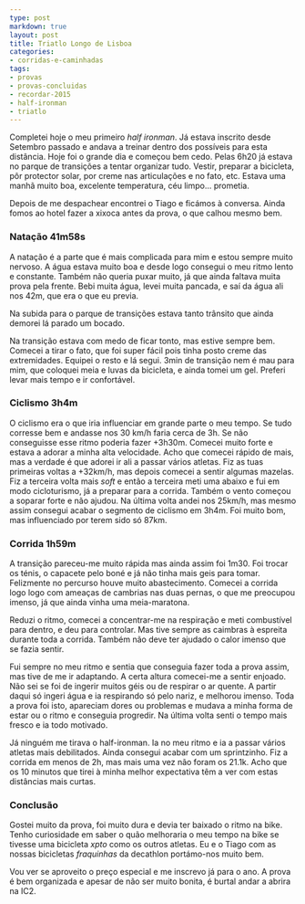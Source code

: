 ```yaml
---
type: post
markdown: true
layout: post
title: Triatlo Longo de Lisboa
categories:
- corridas-e-caminhadas
tags:
- provas
- provas-concluidas
- recordar-2015
- half-ironman
- triatlo
---
```


Completei hoje o meu primeiro *half ironman*. Já estava inscrito desde Setembro
passado e andava a treinar dentro dos possíveis para esta distância. Hoje foi
o grande dia e começou bem cedo. Pelas 6h20 já estava no parque de transições
a tentar organizar tudo. Vestir, preparar a bicicleta, pôr protector solar,
por creme nas articulações e no fato, etc. Estava uma manhã muito boa, excelente
temperatura, céu limpo... prometia.

Depois de me despachear encontrei o Tiago e ficámos à conversa. Ainda fomos ao
hotel fazer a xixoca antes da prova, o que calhou mesmo bem.

### Natação 41m58s

A natação é a parte que é mais complicada para mim e estou sempre muito nervoso.
A água estava muito boa e desde logo consegui o meu ritmo lento e constante.
Também não queria puxar muito, já que ainda faltava muita prova pela frente.
Bebi muita água, levei muita pancada, e saí da água ali nos 42m, que era o que eu
previa.

Na subida para o parque de transições estava tanto trânsito que ainda demorei
lá parado um bocado.

Na transição estava com medo de ficar tonto, mas estive sempre bem. Comecei
a tirar o fato, que foi super fácil pois tinha posto creme das extremidades.
Equipei o resto e lá segui. 3min de transição nem é mau para mim, que coloquei
meia e luvas da bicicleta, e ainda tomei um gel. Preferi levar mais tempo e ir
confortável.

### Ciclismo 3h4m

O ciclismo era o que iria influenciar em grande parte o meu tempo. Se tudo corresse
bem e andasse nos 30 km/h faria cerca de 3h. Se não conseguisse esse ritmo
poderia fazer +3h30m. Comecei muito forte e estava a adorar a minha alta velocidade.
Acho que comecei rápido de mais, mas a verdade é que adorei ir ali a passar
vários atletas. Fiz as tuas primeiras voltas a +32km/h, mas depois comecei a
sentir algumas mazelas. Fiz a terceira volta mais _soft_ e então a terceira
meti uma abaixo e fui em modo cicloturismo, já a preparar para a corrida. Também
o vento começou a soparar forte e não ajudou. Na
última volta andei nos 25km/h, mas mesmo assim consegui acabar o segmento
de ciclismo em 3h4m. Foi muito bom, mas influenciado por terem sido só 87km.

### Corrida 1h59m

A transição pareceu-me muito rápida mas ainda assim foi 1m30. Foi trocar os ténis,
o capacete pelo boné e já não tinha mais geis para tomar. Felizmente no percurso
houve muito abastecimento. Comecei a corrida logo logo com ameaças de cambrias nas
duas pernas, o que me preocupou imenso, já que ainda vinha uma meia-maratona.

Reduzi o ritmo, comecei a concentrar-me na respiração e meti combustível para dentro,
e deu para controlar. Mas tive sempre as caimbras à espreita durante toda a corrida.
Também não deve ter ajudado o calor imenso que se fazia sentir.

Fui sempre no meu ritmo e sentia que conseguia fazer toda a prova assim, mas tive
de me ir adaptando. A certa altura comecei-me a sentir enjoado. Não sei se foi
de ingerir muitos géis ou de respirar o ar quente. A partir daqui só ingeri
água e ia respirando só pelo nariz, e melhorou imenso. Toda a prova foi isto,
apareciam dores ou problemas e mudava a minha forma de estar ou o ritmo e
conseguia progredir. Na última volta senti o tempo mais fresco e ia todo motivado.

Já ninguém me tirava o half-ironman. Ia no meu ritmo e ia a passar vários atletas
mais debilitados. Ainda consegui acabar com um sprintzinho. Fiz a corrida em menos
de 2h, mas mais uma vez não foram os 21.1k. Acho que os 10 minutos que tirei
à minha melhor expectativa têm a ver com estas distâncias mais curtas.

### Conclusão

Gostei muito da prova, foi muito dura e devia ter baixado o ritmo na bike. Tenho
curiosidade em saber o quão melhoraria o meu tempo na bike se tivesse uma bicicleta
_xpto_ como os outros atletas. Eu e o Tiago com as nossas bicicletas _fraquinhas_
da decathlon portámo-nos muito bem.

Vou ver se aproveito o preço especial e me inscrevo já para o ano. A prova é
bem organizada e apesar de não ser muito bonita, é burtal andar a abrira  na IC2.

